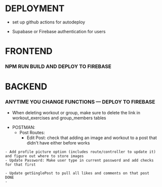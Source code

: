 # DEPLOYMENT
- set up github actions for autodeploy
<!-- - new firebase project name for better looking url? DONE -->
- Supabase or Firebase authentication for users

# FRONTEND
<!-- GENERAL -->
### NPM RUN BUILD AND DEPLOY TO FIREBASE

# BACKEND

<!-- GENERAL -->
### ANYTIME YOU CHANGE FUNCTIONS — DEPLOY TO FIREBASE
- When deleting workout or group, make sure to delete the link in workout_exercises and group_members tables

<!-- TESTING -->
- POSTMAN:
    - Post Routes:
        - Edit Post: check that adding an image and workout to a post that didn't have either before works

<!-- USER -->
    - Add profile picture option (includes route/controller to update it) and figure out where to store images
    - Update Password: Make user type in current password and add checks for that first

<!-- POST -->
    - Update getSinglePost to pull all likes and comments on that post DONE
    -